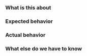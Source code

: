 ### What is this about

### Expected behavior

### Actual behavior

### What else do we have to know
